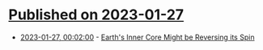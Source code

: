 # [Published on 2023-01-27](index.md)

* [2023-01-27, 00:02:00](https://soylentnews.org/article.pl?sid=23/01/26/039226&from=rss) - [Earth's Inner Core Might be Reversing its Spin](https://soylentnews.org/article.pl?sid=23/01/26/039226&from=rss)
